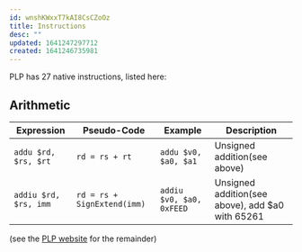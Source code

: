 ```yaml
---
id: wnshKWxxT7kAI8CsCZoOz
title: Instructions
desc: ""
updated: 1641247297712
created: 1641246735981
---
```


PLP has 27 native instructions, listed here:

## Arithmetic

| Expression            | Pseudo-Code                 | Example                  | Description                                      |
| --------------------- | --------------------------- | ------------------------ | ------------------------------------------------ |
| `addu $rd, $rs, $rt`  | `rd = rs + rt`              | `addu $v0, $a0, $a1`     | Unsigned addition(see above)                     |
| `addiu $rd, $rs, imm` | `rd = rs + SignExtend(imm)` | `addiu $v0, $a0, 0xFEED` | Unsigned addition(see above), add $a0 with 65261 |

(see the [PLP website](https://progressive-learning-platform.github.io/instructions.html#operations) for the remainder)
